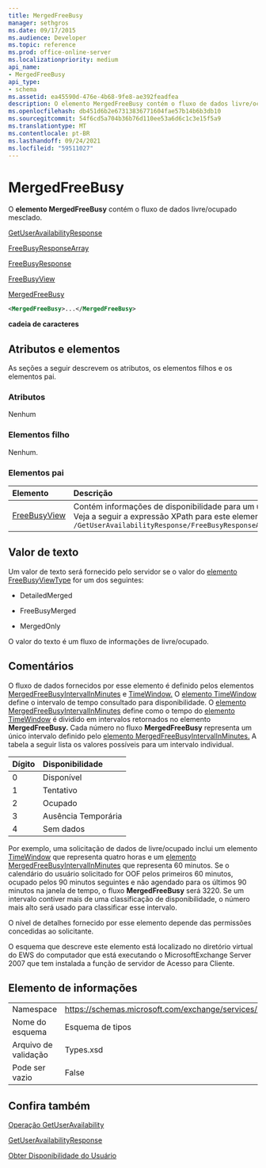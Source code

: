 ```yaml
---
title: MergedFreeBusy
manager: sethgros
ms.date: 09/17/2015
ms.audience: Developer
ms.topic: reference
ms.prod: office-online-server
ms.localizationpriority: medium
api_name:
- MergedFreeBusy
api_type:
- schema
ms.assetid: ea45590d-476e-4b68-9fe8-ae392feadfea
description: O elemento MergedFreeBusy contém o fluxo de dados livre/ocupado mesclado.
ms.openlocfilehash: db451d6b2e67313836771604fae57b14b6b3db10
ms.sourcegitcommit: 54f6cd5a704b36b76d110ee53a6d6c1c3e15f5a9
ms.translationtype: MT
ms.contentlocale: pt-BR
ms.lasthandoff: 09/24/2021
ms.locfileid: "59511027"
---
```

# <a name="mergedfreebusy"></a>MergedFreeBusy

O **elemento MergedFreeBusy** contém o fluxo de dados livre/ocupado mesclado. 
  
[GetUserAvailabilityResponse](getuseravailabilityresponse.md)
  
[FreeBusyResponseArray](freebusyresponsearray.md)
  
[FreeBusyResponse](freebusyresponse.md)
  
[FreeBusyView](freebusyview.md)
  
[MergedFreeBusy](mergedfreebusy.md)
  
```xml
<MergedFreeBusy>...</MergedFreeBusy>
```

 **cadeia de caracteres**
## <a name="attributes-and-elements"></a>Atributos e elementos

As seções a seguir descrevem os atributos, os elementos filhos e os elementos pai.
  
### <a name="attributes"></a>Atributos

Nenhum
  
### <a name="child-elements"></a>Elementos filho

Nenhum.
  
### <a name="parent-elements"></a>Elementos pai

|**Elemento**|**Descrição**|
|:-----|:-----|
|[FreeBusyView](freebusyview.md) <br/> |Contém informações de disponibilidade para um usuário específico.  <br/> Veja a seguir a expressão XPath para este elemento:  <br/>  `/GetUserAvailabilityResponse/FreeBusyResponseArray/FreeBusyResponse/FreeBusyView` <br/> |
   
## <a name="text-value"></a>Valor de texto

Um valor de texto será fornecido pelo servidor se o valor do [elemento FreeBusyViewType](freebusyviewtype.md) for um dos seguintes: 
  
- DetailedMerged
    
- FreeBusyMerged
    
- MergedOnly
    
O valor do texto é um fluxo de informações de livre/ocupado. 
  
## <a name="remarks"></a>Comentários

O fluxo de dados fornecidos por esse elemento é definido pelos elementos [MergedFreeBusyIntervalInMinutes](mergedfreebusyintervalinminutes.md) e [TimeWindow.](timewindow.md) O [elemento TimeWindow](timewindow.md) define o intervalo de tempo consultado para disponibilidade. O [elemento MergedFreeBusyIntervalInMinutes](mergedfreebusyintervalinminutes.md) define como o tempo do [elemento TimeWindow](timewindow.md) é dividido em intervalos retornados no elemento **MergedFreeBusy.** Cada número no fluxo **MergedFreeBusy** representa um único intervalo definido pelo [elemento MergedFreeBusyIntervalInMinutes.](mergedfreebusyintervalinminutes.md) A tabela a seguir lista os valores possíveis para um intervalo individual. 
  
|**Dígito**|**Disponibilidade**|
|:-----|:-----|
|0  <br/> |Disponível  <br/> |
|1  <br/> |Tentativo  <br/> |
|2  <br/> |Ocupado  <br/> |
|3  <br/> |Ausência Temporária  <br/> |
|4   <br/> |Sem dados  <br/> |
   
Por exemplo, uma solicitação de dados de livre/ocupado inclui um elemento [TimeWindow](timewindow.md) que representa quatro horas e um [elemento MergedFreeBusyIntervalInMinutes](mergedfreebusyintervalinminutes.md) que representa 60 minutos. Se o calendário do usuário solicitado for OOF pelos primeiros 60 minutos, ocupado pelos 90 minutos seguintes e não agendado para os últimos 90 minutos na janela de tempo, o fluxo **MergedFreeBusy** será 3220. Se um intervalo contiver mais de uma classificação de disponibilidade, o número mais alto será usado para classificar esse intervalo. 
  
O nível de detalhes fornecido por esse elemento depende das permissões concedidas ao solicitante.
  
O esquema que descreve este elemento está localizado no diretório virtual do EWS do computador que está executando o MicrosoftExchange Server 2007 que tem instalada a função de servidor de Acesso para Cliente.
  
## <a name="element-information"></a>Elemento de informações

|||
|:-----|:-----|
|Namespace  <br/> |https://schemas.microsoft.com/exchange/services/2006/types  <br/> |
|Nome do esquema  <br/> |Esquema de tipos  <br/> |
|Arquivo de validação  <br/> |Types.xsd  <br/> |
|Pode ser vazio  <br/> |False  <br/> |
   
## <a name="see-also"></a>Confira também



[Operação GetUserAvailability](getuseravailability-operation.md)
  
[GetUserAvailabilityResponse](getuseravailabilityresponse.md)


[Obter Disponibilidade do Usuário](https://msdn.microsoft.com/library/d4133fcb-9b0f-4e6b-aadf-a389da83516a%28Office.15%29.aspx)

